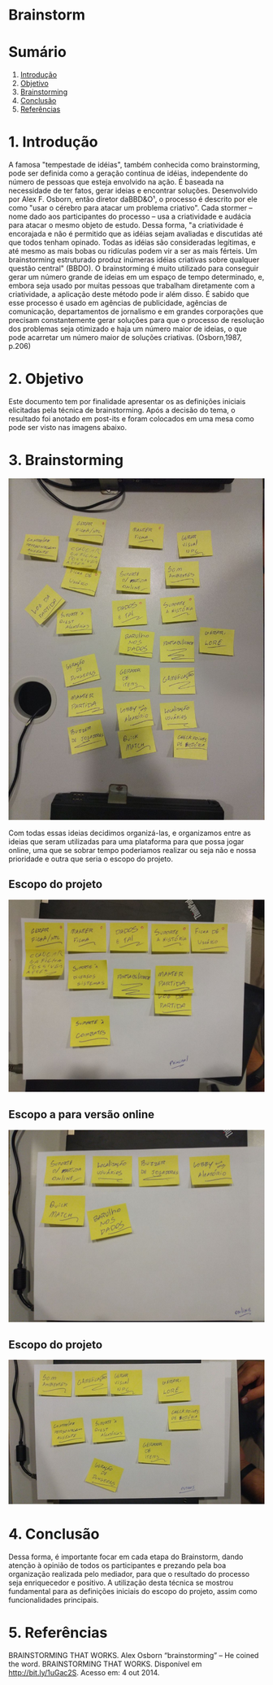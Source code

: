 # Brainstorm

# Sumário
1. [Introdução](#Introdução)
2. [Objetivo](#Objetivo)
3. [Brainstorming](#Brainstorming)
4. [Conclusão](#Conclusão)
5. [Referências](#Referências)


# 1. Introdução
A famosa "tempestade de idéias", também conhecida como brainstorming, pode ser definida como a geração contínua de idéias, independente do número de pessoas que esteja envolvido na ação. É baseada na necessidade de ter fatos, gerar ideias e encontrar soluções. Desenvolvido por Alex F. Osborn, então diretor daBBD&O¹, o processo é descrito por ele como "usar o cérebro para atacar um problema criativo". Cada stormer – nome dado aos participantes do processo – usa a criatividade e audácia para atacar o mesmo objeto de estudo. Dessa forma, "a criatividade é encorajada e não é permitido que as idéias sejam avaliadas e discutidas até que todos tenham opinado. Todas as idéias são consideradas legítimas, e até mesmo as mais bobas ou ridículas podem vir a ser as mais férteis. Um brainstorming estruturado produz inúmeras idéias criativas sobre qualquer
questão central" (BBDO).
O brainstorming é muito utilizado para conseguir gerar um número grande de ideias em um espaço de tempo determinado, e, embora seja usado por muitas pessoas que trabalham diretamente com a criatividade, a aplicação deste método pode ir além disso. É sabido que esse processo é usado em agências de publicidade, agências de comunicação, departamentos de jornalismo e em grandes corporações que precisam constantemente gerar soluções para que o processo de resolução dos problemas seja otimizado e haja um número maior de ideias, o que
pode acarretar um número maior de soluções criativas. (Osborn,1987, p.206)

# 2. Objetivo
Este documento tem por finalidade apresentar os as definições iniciais elicitadas pela técnica de brainstorming. Após a decisão do tema, o resultado foi anotado em post-its e foram colocados em uma mesa como pode ser visto nas imagens abaixo.

# 3. Brainstorming

![Resultado Brainstorm ](../../img/resultado_brainstorm.jpg)

Com todas essas ideias decidimos organizá-las, e organizamos entre as ideias que seram utilizadas para uma plataforma para que possa jogar online, uma que se sobrar tempo poderiamos realizar ou seja não e nossa prioridade e outra que seria o escopo do projeto.

## Escopo do projeto

![ Escopo projeto ](../../img/escopo_projeto.jpg)

## Escopo a para versão online

![ Escopo projeto ](../../img/escopo_projeto_online.jpg)

## Escopo do projeto

![ Escopo projeto ](../../img/ecopo_outros.jpg)

# 4. Conclusão

Dessa forma, é importante focar em cada etapa do Brainstorm, dando atenção à opinião de todos os participantes e prezando pela boa organização realizada pelo mediador, para que o resultado do processo seja enriquecedor e positivo. A utilização desta técnica se mostrou fundamental para as definições iniciais do escopo do projeto, assim como funcionalidades principais.

# 5. Referências
BRAINSTORMING THAT WORKS. Alex Osborn “brainstorming” – He coined the word. BRAINSTORMING THAT WORKS. Disponível em <http://bit.ly/1uGac2S>. Acesso em: 4 out 2014.
